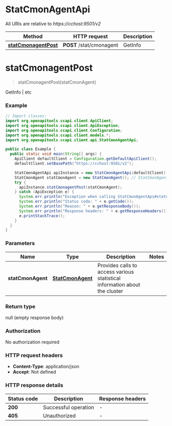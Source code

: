 # StatCmonAgentApi

All URIs are relative to *https://cchost:9501/v2*

| Method | HTTP request | Description |
|------------- | ------------- | -------------|
| [**statCmonagentPost**](StatCmonAgentApi.md#statCmonagentPost) | **POST** /stat/cmonagent | GetInfo | etc |


<a name="statCmonagentPost"></a>
# **statCmonagentPost**
> statCmonagentPost(statCmonAgent)

GetInfo | etc

### Example
```java
// Import classes:
import org.openapitools.ccapi.client.ApiClient;
import org.openapitools.ccapi.client.ApiException;
import org.openapitools.ccapi.client.Configuration;
import org.openapitools.ccapi.client.models.*;
import org.openapitools.ccapi.client.api.StatCmonAgentApi;

public class Example {
  public static void main(String[] args) {
    ApiClient defaultClient = Configuration.getDefaultApiClient();
    defaultClient.setBasePath("https://cchost:9501/v2");

    StatCmonAgentApi apiInstance = new StatCmonAgentApi(defaultClient);
    StatCmonAgent statCmonAgent = new StatCmonAgent(); // StatCmonAgent | Provides calls to access various statistical information about the cluster
    try {
      apiInstance.statCmonagentPost(statCmonAgent);
    } catch (ApiException e) {
      System.err.println("Exception when calling StatCmonAgentApi#statCmonagentPost");
      System.err.println("Status code: " + e.getCode());
      System.err.println("Reason: " + e.getResponseBody());
      System.err.println("Response headers: " + e.getResponseHeaders());
      e.printStackTrace();
    }
  }
}
```

### Parameters

| Name | Type | Description  | Notes |
|------------- | ------------- | ------------- | -------------|
| **statCmonAgent** | [**StatCmonAgent**](StatCmonAgent.md)| Provides calls to access various statistical information about the cluster | |

### Return type

null (empty response body)

### Authorization

No authorization required

### HTTP request headers

 - **Content-Type**: application/json
 - **Accept**: Not defined

### HTTP response details
| Status code | Description | Response headers |
|-------------|-------------|------------------|
| **200** | Successful operation |  -  |
| **405** | Unauthorized |  -  |


